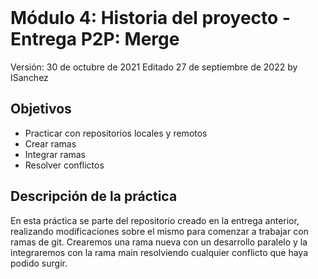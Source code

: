 

<br/><br/><br/>

# Módulo 4: Historia del proyecto - Entrega P2P: Merge

Versión: 30 de octubre de 2021
Editado 27 de septiembre de 2022 by ISanchez

## Objetivos
 * Practicar con repositorios locales y remotos
 * Crear ramas
 * Integrar ramas
 * Resolver conflictos

## Descripción de la práctica

En esta práctica se parte del repositorio creado en la entrega anterior, realizando modificaciones sobre el mismo para comenzar a trabajar con ramas de git. Crearemos una rama nueva con un desarrollo paralelo y la integraremos con la rama main resolviendo cualquier conflicto que haya podido surgir.
